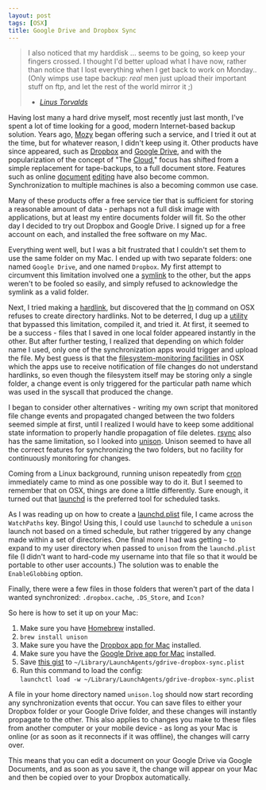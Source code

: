 ```yaml
---
layout: post
tags: [OSX]
title: Google Drive and Dropbox Sync
---
```

> I also noticed that my harddisk ... seems to be going, so keep your
> fingers crossed.  I thought I'd better upload what I have now, rather than
> notice that I lost everything when I get back to work on Monday..
> (Only wimps use tape backup: _real_ men just upload their important stuff
> on ftp, and let the rest of the world mirror it ;)  
> - _[Linus Torvalds](https://groups.google.com/forum/#!msg/linux.dev.kernel/2OEgUvDbNbo/bTk-VE1zrnYJ)_

Having lost many a hard drive myself, most recently just last month, I've spent
a lot of time looking for a good, modern Internet-based backup solution.  Years
ago, [Mozy][] began offering such a service, and I tried it out at the time,
but for whatever reason, I didn't keep using it.  Other products have since
appeared, such as [Dropbox][] and [Google Drive][], and with the popularization
of the concept of "The [Cloud][]," focus has shifted from a simple replacement
for tape-backups, to a full document store.  Features such as online
[document](http://www.google.com/drive/apps.html)
[editing](https://write-box.appspot.com)
have also become common.  Synchronization to multiple machines is also a
becoming common use case.

Many of these products offer a free service tier that is sufficient for storing
a reasonable amount of data - perhaps not a full disk image with applications,
but at least my entire documents folder will fit.  So the other day I decided
to try out Dropbox and Google Drive.  I signed up for a free account on each,
and installed the free software on my Mac.

Everything went well, but I was a bit frustrated that I couldn't set them to
use the same folder on my Mac.  I ended up with two separate folders: one named
`Google Drive`, and one named `Dropbox`.  My first attempt to circumvent this
limitation involved one a [symlink][] to the other, but the apps weren't to be
fooled so easily, and simply refused to acknowledge the symlink as a valid
folder.

Next, I tried making a [hardlink][], but discovered that the [ln][] command on
OSX refuses to create directory hardlinks.  Not to be deterred, I dug up a
[utility](https://github.com/selkhateeb/hardlink) that bypassed this limitation,
compiled it, and tried it.  At first, it seemed to be a success - files that I
saved in one local folder appeared instantly in the other.  But after further
testing, I realized that depending on which folder name I used, only one of the
synchronization apps would trigger and upload the file.  My best guess is that
the [filesystem-monitoring facilities][FSEvents] in OSX which the apps use to
receive notification of file changes do not understand hardlinks, so even
though the filesystem itself may be storing only a single folder, a change
event is only triggered for the particular path name which was used in the
syscall that produced the change.

I began to consider other alternatives - writing my own script that monitored
file change events and propagated changed between the two folders seemed simple
at first, until I realized I would have to keep some additional state
information to properly handle propagation of file deletes.  [rsync][] also has
the same limitation, so I looked into [unison][].  Unison seemed to have all
the correct features for synchronizing the two folders, but no facility for
continuously monitoring for changes.

Coming from a Linux background, running unison repeatedly from [cron][]
immediately came to mind as one possible way to do it.  But I seemed to
remember that on OSX, things are done a little differently.  Sure enough, it
turned out that [launchd][] is the preferred tool for scheduled tasks.

As I was reading up on how to create a [launchd.plist][] file, I came across
the `WatchPaths` key.  Bingo!  Using this, I could use `launchd` to schedule
a `unison` launch not based on a timed schedule, but rather triggered by any
change made within a set of directories.  One final more I had was
getting `~` to expand to my user directory when passed to `unison` from the
`launchd.plist` file (I didn't want to hard-code my username into that
file so that it would be portable to other user accounts.)  The solution
was to enable the `EnableGlobbing` option.

Finally, there were a few files in those folders that weren't part of the
data I wanted synchronized: `.dropbox.cache`, `.DS_Store`, and `Icon?`

So here is how to set it up on your Mac:

1. Make sure you have [Homebrew](http://brew.sh) installed.
2. `brew install unison`
3. Make sure you have the [Dropbox app for Mac](https://www.dropbox.com/downloading?os=mac) installed.
4. Make sure you have the [Google Drive app for Mac](https://tools.google.com/dlpage/drive) installed.
5. Save [this gist](https://gist.github.com/8470353) to
   `~/Library/LaunchAgents/gdrive-dropbox-sync.plist`
6. Run this command to load the config:  
   `launchctl load -w ~/Library/LaunchAgents/gdrive-dropbox-sync.plist`

A file in your home directory named `unison.log` should now start recording
any synchronization events that occur.  You can save files to either your
Dropbox folder or your Google Drive folder, and these changes will instantly
propagate to the other.  This also applies to changes you make to these files
from another computer or your mobile device - as long as your Mac is online
(or as soon as it reconnects if it was offline), the changes will carry over.

This means that you can edit a document on your Google Drive via Google
Documents, and as soon as you save it, the change will appear on your Mac and
then be copied over to your Dropbox automatically.

[Mozy]: http://mozy.com/free
[Dropbox]: https://www.dropbox.com
[Google Drive]: https://drive.google.com
[Cloud]: http://en.wikipedia.org/wiki/Cloud_computing#Origin_of_the_term
[symlink]: http://en.wikipedia.org/wiki/Symbolic_link
[hardlink]: http://en.wikipedia.org/wiki/Hard_link
[ln]: https://developer.apple.com/library/mac/documentation/Darwin/Reference/ManPages/man1/ln.1.html
[FSEvents]: https://developer.apple.com/library/Mac/documentation/Darwin/Reference/FSEvents_Ref/Reference/reference.html
[rsync]: http://rsync.samba.org
[unison]: http://www.cis.upenn.edu/~bcpierce/unison/
[cron]: http://en.wikipedia.org/wiki/Cron
[launchd]: https://developer.apple.com/library/mac/documentation/Darwin/Reference/ManPages/man8/launchd.8.html
[launchd.plist]: https://developer.apple.com/library/mac/documentation/Darwin/Reference/ManPages/man5/launchd.plist.5.html